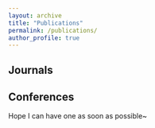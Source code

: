 ```yaml
---
layout: archive
title: "Publications"
permalink: /publications/
author_profile: true
---
```


## Journals

## Conferences
Hope I can have one as soon as possible~

<!--
{% if author.googlescholar %}
  You can also find my articles on <u><a href="{{author.googlescholar}}">my Google Scholar profile</a>.</u>
{% endif %}

{% include base_path %}

{% for post in site.publications reversed %}
  {% include archive-single.html %}
{% endfor %}
-->
